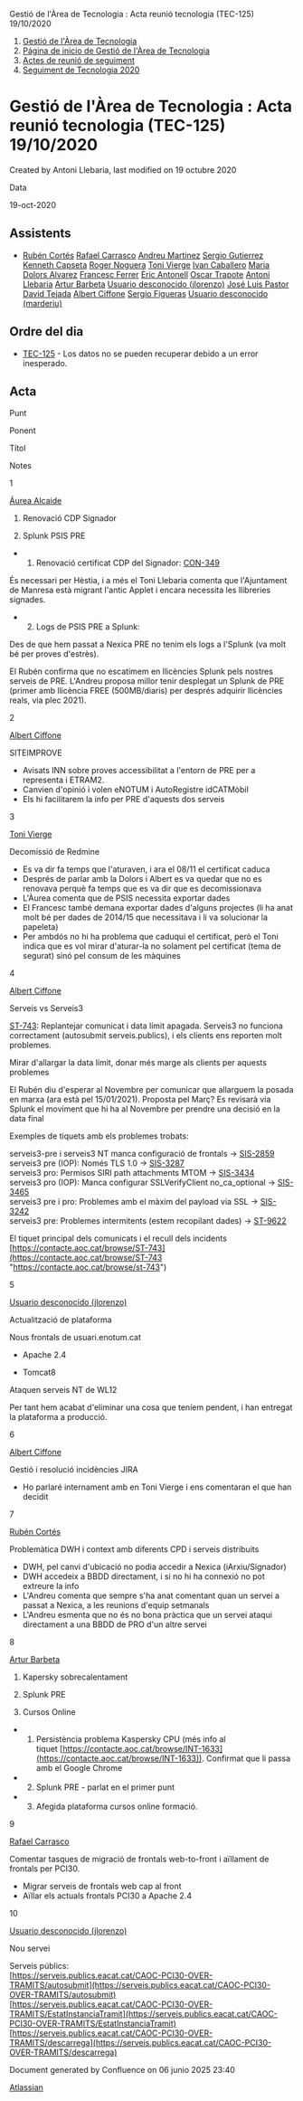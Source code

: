 Gestió de l'Àrea de Tecnologia : Acta reunió tecnologia (TEC-125) 19/10/2020  

1.  [Gestió de l'Àrea de Tecnologia](index.md)
2.  [Página de inicio de Gestió de l'Àrea de Tecnologia](13893786.md)
3.  [Actes de reunió de seguiment](34505308.md)
4.  [Seguiment de Tecnologia 2020](Seguiment-de-Tecnologia-2020_64979512.md)

Gestió de l'Àrea de Tecnologia : Acta reunió tecnologia (TEC-125) 19/10/2020
============================================================================

Created by Antoni Llebaria, last modified on 19 octubre 2020

Data

19-oct-2020

Assistents
----------

*   [Rubén Cortés](https://confluence.aoc.cat/display/~rcortes) [Rafael Carrasco](https://confluence.aoc.cat/display/~rcarrasco) [Andreu Martinez](https://confluence.aoc.cat/display/~amartinez) [Sergio Gutierrez](https://confluence.aoc.cat/display/~sgutierrez) [Kenneth Capseta](https://confluence.aoc.cat/display/~kcapseta) [Roger Noguera](https://confluence.aoc.cat/display/~rnoguera) [Toni Vierge](https://confluence.aoc.cat/display/~tvierge) [Ivan Caballero](https://confluence.aoc.cat/display/~icaballero) [Maria Dolors Alvarez](https://confluence.aoc.cat/display/~mdalvarez) [Francesc Ferrer](https://confluence.aoc.cat/display/~FFerre) [Èric Antonell](https://confluence.aoc.cat/display/~eantonell) [Oscar Trapote](https://confluence.aoc.cat/display/~otrapote) [Antoni Llebaria](https://confluence.aoc.cat/display/~allebaria) [Artur Barbeta](https://confluence.aoc.cat/display/~abarbeta) [Usuario desconocido (jlorenzo)](https://confluence.aoc.cat/display/~jlorenzo) [José Luis Pastor](https://confluence.aoc.cat/display/~jlpastor) [David Tejada](https://confluence.aoc.cat/display/~dtejada) [Albert Ciffone](https://confluence.aoc.cat/display/~aciffone) [Sergio Figueras](https://confluence.aoc.cat/display/~sfigueras) [Usuario desconocido (marderiu)](https://confluence.aoc.cat/display/~marderiu)
    

Ordre del dia
-------------

*   [TEC-125](https://contacte.aoc.cat/browse/TEC-125?src=confmacro) - Los datos no se pueden recuperar debido a un error inesperado.

Acta
----

Punt

Ponent

Títol

Notes

1

[Áurea Alcaide](https://confluence.aoc.cat/display/~aalcaide)

1) Renovació CDP Signador

2) Splunk PSIS PRE

*   1) Renovació certificat CDP del Signador: [CON-349](https://contacte.aoc.cat/browse/CON-349 "Signador: renovació del certificat de signatura de codi")

És necessari per Hèstia, i a més el Toni Llebaria comenta que l'Ajuntament de Manresa està migrant l'antic Applet i encara necessita les llibreries signades.

*   2) Logs de PSIS PRE a Splunk:

Des de que hem passat a Nexica PRE no tenim els logs a l'Splunk (va molt bé per proves d'estrès).

El Rubén confirma que no escatimem en llicències Splunk pels nostres serveis de PRE. L'Andreu proposa millor tenir desplegat un Splunk de PRE (primer amb llicència FREE (500MB/diaris) per després adquirir llicències reals, via plec 2021).

2

[Albert Ciffone](https://confluence.aoc.cat/display/~aciffone)

SITEIMPROVE

*   Avisats INN sobre proves accessibilitat a l'entorn de PRE per a representa i ETRAM2.
*   Canvien d'opinió i volen eNOTUM i AutoRegistre idCATMòbil
*   Els hi facilitarem la info per PRE d'aquests dos serveis

3

[Toni Vierge](https://confluence.aoc.cat/display/~tvierge)

Decomissió de Redmine

*   Es va dir fa temps que l'aturaven, i ara el 08/11 el certificat caduca
*   Després de parlar amb la Dolors i Albert es va quedar que no es renovava perquè fa temps que es va dir que es decomissionava
*   L'Àurea comenta que de PSIS necessita exportar dades
*   El Francesc també demana exportar dades d'alguns projectes (li ha anat molt bé per dades de 2014/15 que necessitava i li va solucionar la papeleta)
*   Per ambdós no hi ha problema que caduqui el certificat, però el Toni indica que es vol mirar d'aturar-la no solament pel certificat (tema de segurat) sinó pel consum de les màquines

4

[Albert Ciffone](https://confluence.aoc.cat/display/~aciffone)

Serveis vs Serveis3

[ST-743](https://contacte.aoc.cat/browse/ST-743 "Comunicat canvis endpoint (compatibilitats PCI20)"): Replantejar comunicat i data límit apagada. Serveis3 no funciona correctament (autosubmit serveis.publics), i els clients ens reporten molt problemes.

Mirar d'allargar la data límit, donar més marge als clients per aquests problemes

El Rubén diu d'esperar al Novembre per comunicar que allarguem la posada en marxa (ara està pel 15/01/2021). Proposta pel Març? Es revisarà via Splunk el moviment que hi ha al Novembre per prendre una decisió en la data final

Exemples de tiquets amb els problemes trobats:

serveis3-pre i serveis3 NT manca configuració de frontals -> [SIS-2859](https://contacte.aoc.cat/browse/SIS-2859 "https://contacte.aoc.cat/browse/sis-2859")  
serveis3 pre (IOP): Només TLS 1.0 -> [SIS-3287](https://contacte.aoc.cat/browse/SIS-3287 "https://contacte.aoc.cat/browse/sis-3287")  
serveis3 pro: Permisos SIRI path attachments MTOM -> [SIS-3434](https://contacte.aoc.cat/browse/SIS-3434 "https://contacte.aoc.cat/browse/sis-3434")  
serveis3 pro (IOP): Manca configurar SSLVerifyClient no\_ca\_optional -> [SIS-3465](https://contacte.aoc.cat/browse/SIS-3465 "https://contacte.aoc.cat/browse/sis-3465")  
serveis3 pre i pro: Problemes amb el màxim del payload via SSL -> [SIS-3242](https://contacte.aoc.cat/browse/SIS-3242 "https://contacte.aoc.cat/browse/sis-3242")  
serveis3 pre: Problemes intermitents (estem recopilant dades) -> [ST-9622](https://contacte.aoc.cat/browse/ST-9622 "https://contacte.aoc.cat/browse/st-9622")

El tiquet principal dels comunicats i el recull dels incidents [https://contacte.aoc.cat/browse/ST-743](https://contacte.aoc.cat/browse/ST-743 "https://contacte.aoc.cat/browse/st-743")

5

[Usuario desconocido (jlorenzo)](https://confluence.aoc.cat/display/~jlorenzo)

Actualització de plataforma

Nous frontals de usuari.enotum.cat

*   Apache 2.4

*   Tomcat8

Ataquen serveis NT de WL12

Per tant hem acabat d'eliminar una cosa que teníem pendent, i han entregat la plataforma a producció.

6

[Albert Ciffone](https://confluence.aoc.cat/display/~aciffone)

Gestió i resolució incidències JIRA

*   Ho parlaré internament amb en Toni Vierge i ens comentaran el que han decidit

7

[Rubén Cortés](https://confluence.aoc.cat/display/~rcortes)

Problemàtica DWH i context amb diferents CPD i serveis distribuits

*   DWH, pel canvi d'ubicació no podia accedir a Nexica (iArxiu/Signador)
*   DWH accedeix a BBDD directament, i si no hi ha connexió no pot extreure la info
*   L'Andreu comenta que sempre s'ha anat comentant quan un servei a passat a Nexica, a les reunions d'equip setmanals
*   L'Andreu esmenta que no és no bona pràctica que un servei ataqui directament a una BBDD de PRO d'un altre servei

8

[Artur Barbeta](https://confluence.aoc.cat/display/~abarbeta)

1) Kapersky sobrecalentament

2) Splunk PRE

3) Cursos Online

*   1) Persistència problema Kaspersky CPU (més info al tiquet [https://contacte.aoc.cat/browse/INT-1633](https://contacte.aoc.cat/browse/INT-1633)). Confirmat que li passa amb el Google Chrome
*   2) Splunk PRE - parlat en el primer punt
*   3) Afegida plataforma cursos online formació.

9

[Rafael Carrasco](https://confluence.aoc.cat/display/~rcarrasco)

Comentar tasques de migració de frontals web-to-front i aïllament de frontals per PCI30.

*   Migrar serveis de frontals web cap al front
*   Aïllar els actuals frontals PCI30 a Apache 2.4

10

[Usuario desconocido (jlorenzo)](https://confluence.aoc.cat/display/~jlorenzo)

Nou servei

Serveis públics:  
[https://serveis.publics.eacat.cat/CAOC-PCI30-OVER-TRAMITS/autosubmit](https://serveis.publics.eacat.cat/CAOC-PCI30-OVER-TRAMITS/autosubmit)  
[https://serveis.publics.eacat.cat/CAOC-PCI30-OVER-TRAMITS/EstatInstanciaTramit](https://serveis.publics.eacat.cat/CAOC-PCI30-OVER-TRAMITS/EstatInstanciaTramit)  
[https://serveis.publics.eacat.cat/CAOC-PCI30-OVER-TRAMITS/descarrega](https://serveis.publics.eacat.cat/CAOC-PCI30-OVER-TRAMITS/descarrega)

Document generated by Confluence on 06 junio 2025 23:40

[Atlassian](http://www.atlassian.com/)
